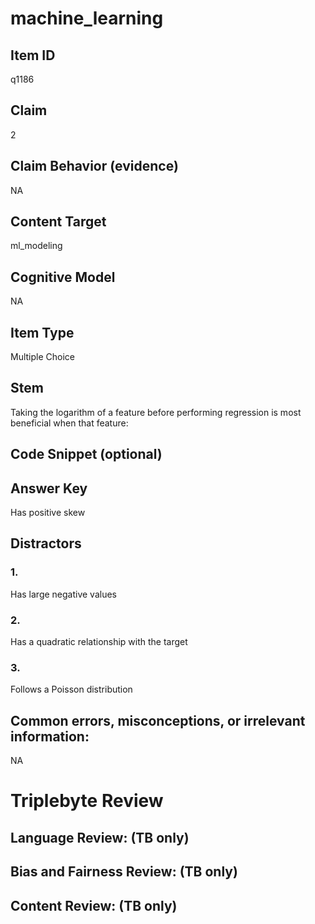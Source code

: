 # machine_learning

## Item ID
q1186

## Claim
2

## Claim Behavior (evidence)
NA

## Content Target
ml_modeling

## Cognitive Model
NA

## Item Type
Multiple Choice

## Stem
Taking the logarithm of a feature before performing regression is most beneficial when that feature:

## Code Snippet (optional)


## Answer Key
Has positive skew

## Distractors

### 1.
Has large negative values

### 2.
Has a quadratic relationship with the target

### 3.
Follows a Poisson distribution

## Common errors, misconceptions, or irrelevant information:
NA

# Triplebyte Review


## Language Review: (TB only)


## Bias and Fairness Review: (TB only)


## Content Review: (TB only)

